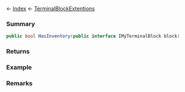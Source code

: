 ← [Index](Api-Index) ← [TerminalBlockExtentions](Sandbox.ModAPI.Ingame.TerminalBlockExtentions)

### Summary

```csharp
public bool HasInventory(public interface IMyTerminalBlock block)
```

### Returns

### Example

### Remarks

